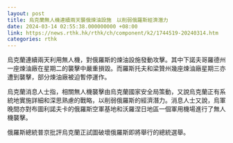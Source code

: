 ```yaml
---
layout: post
title: 烏克蘭無人機連續兩天襲俄煉油設施　以削弱俄羅斯經濟潛力
date: 2024-03-14 02:55:38.000000000 +08:00
link: https://news.rthk.hk/rthk/ch/component/k2/1744519-20240314.htm
categories: rthk
---
```


烏克蘭連續兩天利用無人機，對俄羅斯的煉油設施發動攻擊。其中下諾夫哥羅德州一座煉油廠在星期二的襲擊中嚴重損毀。而羅斯托夫和梁贊州幾座煉油廠星期三亦遭到襲擊，部分煉油廠被迫暫停運作。

烏克蘭消息人士指，相關無人機襲擊由烏克蘭國家安全局策動，又說烏克蘭正有系統地實施詳細和深思熟慮的戰略，以削弱俄羅斯的經濟潛力。消息人士又說，烏軍晚間亦對布圖利諾夫卡的俄羅斯空軍基地和沃羅涅日地區一個軍用機場進行了無人機襲擊。

俄羅斯總統普京批評烏克蘭正試圖破壞俄羅斯即將舉行的總統選舉。
